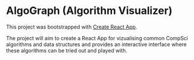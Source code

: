 # AlgoGraph (Algorithm Visualizer)

This project was bootstrapped with [Create React App](https://github.com/facebook/create-react-app).

The project will aim to create a React App for vizualising common CompSci algorithms and data structures and provides an interactive interface where these algorithms can be tried out and played with. 
